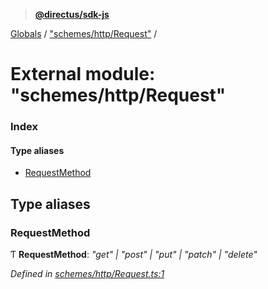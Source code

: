 > **[@directus/sdk-js](../README.md)**

[Globals](../README.md) / ["schemes/http/Request"](_schemes_http_request_.md) /

# External module: "schemes/http/Request"

### Index

#### Type aliases

* [RequestMethod](_schemes_http_request_.md#requestmethod)

## Type aliases

###  RequestMethod

Ƭ **RequestMethod**: *"get" | "post" | "put" | "patch" | "delete"*

*Defined in [schemes/http/Request.ts:1](https://github.com/janbiasi/sdk-js/blob/6d04a0b/src/schemes/http/Request.ts#L1)*